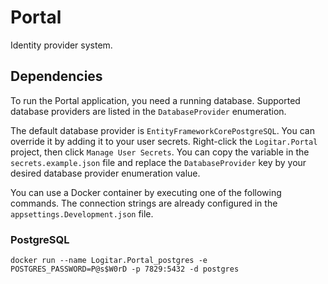 # Portal

Identity provider system.

## Dependencies

To run the Portal application, you need a running database. Supported database providers are listed
in the `DatabaseProvider` enumeration.

The default database provider is `EntityFrameworkCorePostgreSQL`. You can override it by adding it
to your user secrets. Right-click the `Logitar.Portal` project, then click `Manage User Secrets`.
You can copy the variable in the `secrets.example.json` file and replace the `DatabaseProvider` key
by your desired database provider enumeration value.

You can use a Docker container by executing one of the following commands. The connection strings
are already configured in the `appsettings.Development.json` file.

### PostgreSQL

`docker run --name Logitar.Portal_postgres -e POSTGRES_PASSWORD=P@s$W0rD -p 7829:5432 -d postgres`
